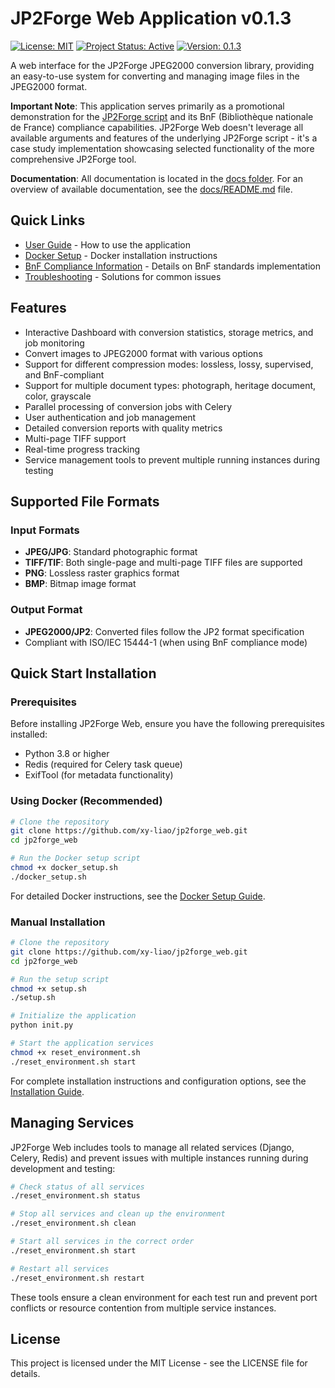 # JP2Forge Web Application v0.1.3

[![License: MIT](https://img.shields.io/badge/License-MIT-yellow.svg)](https://opensource.org/licenses/MIT) 
[![Project Status: Active](https://img.shields.io/badge/Project%20Status-Active-green.svg)](https://github.com/xy-liao/jp2forge_web) 
[![Version: 0.1.3](https://img.shields.io/badge/Version-0.1.3-blue.svg)](https://github.com/xy-liao/jp2forge_web/releases/tag/v0.1.3)

A web interface for the JP2Forge JPEG2000 conversion library, providing an easy-to-use system for converting and managing image files in the JPEG2000 format.

**Important Note**: This application serves primarily as a promotional demonstration for the [JP2Forge script](https://github.com/xy-liao/jp2forge) and its BnF (Bibliothèque nationale de France) compliance capabilities. JP2Forge Web doesn't leverage all available arguments and features of the underlying JP2Forge script - it's a case study implementation showcasing selected functionality of the more comprehensive JP2Forge tool.

**Documentation**: All documentation is located in the [docs folder](docs/). For an overview of available documentation, see the [docs/README.md](docs/README.md) file.

## Quick Links

- [User Guide](docs/user_guide.md) - How to use the application
- [Docker Setup](docs/docker_setup.md) - Docker installation instructions
- [BnF Compliance Information](docs/bnf_compliance_improvements.md) - Details on BnF standards implementation
- [Troubleshooting](docs/troubleshooting.md) - Solutions for common issues

## Features

- Interactive Dashboard with conversion statistics, storage metrics, and job monitoring
- Convert images to JPEG2000 format with various options
- Support for different compression modes: lossless, lossy, supervised, and BnF-compliant
- Support for multiple document types: photograph, heritage document, color, grayscale
- Parallel processing of conversion jobs with Celery
- User authentication and job management
- Detailed conversion reports with quality metrics
- Multi-page TIFF support
- Real-time progress tracking
- Service management tools to prevent multiple running instances during testing

## Supported File Formats

### Input Formats
- **JPEG/JPG**: Standard photographic format
- **TIFF/TIF**: Both single-page and multi-page TIFF files are supported
- **PNG**: Lossless raster graphics format
- **BMP**: Bitmap image format

### Output Format
- **JPEG2000/JP2**: Converted files follow the JP2 format specification
- Compliant with ISO/IEC 15444-1 (when using BnF compliance mode)

## Quick Start Installation

### Prerequisites

Before installing JP2Forge Web, ensure you have the following prerequisites installed:

- Python 3.8 or higher
- Redis (required for Celery task queue)
- ExifTool (for metadata functionality)

### Using Docker (Recommended)

```bash
# Clone the repository
git clone https://github.com/xy-liao/jp2forge_web.git
cd jp2forge_web

# Run the Docker setup script
chmod +x docker_setup.sh
./docker_setup.sh
```

For detailed Docker instructions, see the [Docker Setup Guide](docs/docker_setup.md).

### Manual Installation

```bash
# Clone the repository
git clone https://github.com/xy-liao/jp2forge_web.git
cd jp2forge_web

# Run the setup script
chmod +x setup.sh
./setup.sh

# Initialize the application
python init.py

# Start the application services
chmod +x reset_environment.sh
./reset_environment.sh start
```

For complete installation instructions and configuration options, see the [Installation Guide](docs/installation.md).

## Managing Services

JP2Forge Web includes tools to manage all related services (Django, Celery, Redis) and prevent issues with multiple instances running during development and testing:

```bash
# Check status of all services
./reset_environment.sh status

# Stop all services and clean up the environment
./reset_environment.sh clean

# Start all services in the correct order
./reset_environment.sh start

# Restart all services
./reset_environment.sh restart
```

These tools ensure a clean environment for each test run and prevent port conflicts or resource contention from multiple service instances.

## License

This project is licensed under the MIT License - see the LICENSE file for details.
